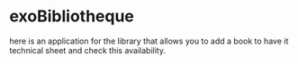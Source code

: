 # exoBibliotheque

here is an application for the library that allows you to add a book to have it technical sheet and check this availability.
